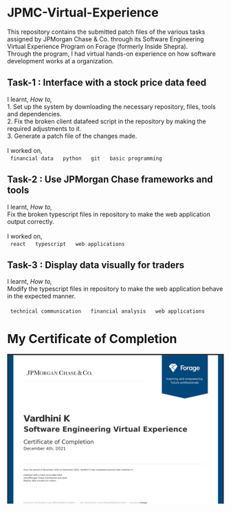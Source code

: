 # JPMC-Virtual-Experience
This repository contains the submitted patch files of the various tasks assigned by JPMorgan Chase &amp; Co.  through its Software Engineering Virtual Experience Program on Forage (formerly Inside Shepra).<br>
Through the program, I had virtual hands-on experience on how software development works at a organization.<br>
<h2> Task-1 : Interface with a stock price data feed </h2>
I learnt,<em> How to, </em><br>
1. Set up the system by downloading the necessary repository, files, tools and dependencies. <br>
2. Fix the broken client datafeed script in the repository by making the required adjustments to it.<br>
3. Generate a patch file of the changes made.<br> <br>
I worked on,<br>
<code> financial data </code>&nbsp; <code> python </code>&nbsp; <code> git </code>&nbsp; <code> basic programming </code><br>
<h2> Task-2 : Use JPMorgan Chase frameworks and tools </h2>
I learnt,<em> How to, </em><br>
Fix the broken typescript files in repository to make the web application output correctly.<br><br>
I worked on,<br>
<code> react </code>&nbsp; <code> typescript </code>&nbsp; <code> web applications </code><br>
<h2> Task-3 : Display data visually for traders </h2>
I learnt,<em> How to, </em><br>
Modify the typescript files in repository to make the web application behave in the expected manner.<br><br>
<code> technical communication </code>&nbsp; <code> financial analysis </code>&nbsp; <code> web applications </code><br>
<h1> My Certificate of Completion </h1>
<img src="https://github.com/vardhinii/JPMC-Virtual-Experience/blob/main/JPMC-Certificate.png" alt="certificate of completion"/>
